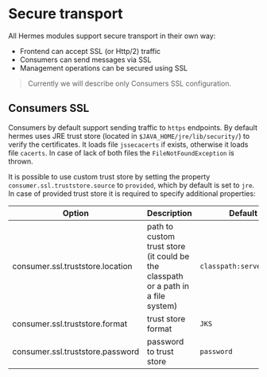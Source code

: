 # Secure transport

All Hermes modules support secure transport in their own way:

* Frontend can accept SSL (or Http/2) traffic
* Consumers can send messages via SSL
* Management operations can be secured using SSL

>
> Currently we will describe only Consumers SSL configuration.
>

## Consumers SSL

Consumers by default support sending traffic to `https` endpoints.
By default hermes uses JRE trust store (located in `$JAVA_HOME/jre/lib/security/`) to verify the certificates.
It loads file `jssecacerts` if exists, otherwise it loads file `cacerts`.
In case of lack of both files the `FileNotFoundException` is thrown.

It is possible to use custom trust store by setting the property `consumer.ssl.truststore.source` to `provided`, which by default is set to `jre`.
In case of provided trust store it is required to specify additional properties:

Option                           | Description                | Default value
-------------------------------- | -------------------------- | -----------------------
consumer.ssl.truststore.location | path to custom trust store (it could be the classpath or a path in a file system) | `classpath:server.truststore`
consumer.ssl.truststore.format   | trust store format | `JKS`
consumer.ssl.truststore.password | password to trust store | `password`
